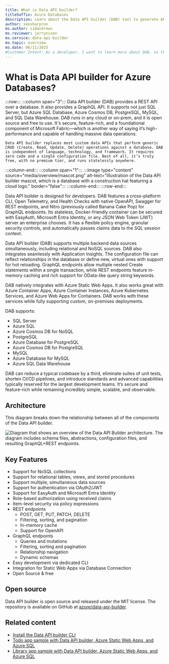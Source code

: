 ```yaml
---
title: What is Data API builder?
titleSuffix: Azure Databases
description: Learn about the Data API builder (DAB) tool to generate APIs using REST and GraphQL for Azure Databases.
author: seesharprun
ms.author: sidandrews
ms.reviewer: jerrynixon
ms.service: data-api-builder
ms.topic: overview
ms.date: 06/11/2025
#Customer Intent: As a developer, I want to learn more about DAB, so that I can determine if it's the right tool for my scenario.
---
```


# What is Data API builder for Azure Databases?

:::row:::
  :::column span="3":::
    Data API builder (DAB) provides a REST API over a database. It also provides a GraphQL API. It supports not just SQL Server, but Azure SQL Database, Azure Cosmos DB, PostgreSQL, MySQL, and SQL Data Warehouse. DAB runs in any cloud or on-prem, and it is open source and free to use. It's secure, feature-rich, and a foundational component of Microsoft Fabric—which is another way of saying it’s high-performance and capable of handling massive data operations.

    Data API builder replaces most custom data APIs that perform generic CRUD (Create, Read, Update, Delete) operations against a database. DAB is independent of language, technology, and framework. It requires zero code and a single configuration file. Best of all, it’s truly free, with no premium tier, and runs statelessly anywhere.
  :::column-end:::
  :::column span="1":::
    :::image type="content" source="media/overview/mascot.png" alt-text="Illustration of the Data API builder mascot, which is a database with a construction hat featuring a cloud logo." border="false":::
  :::column-end:::
:::row-end:::

Data API builder is designed for developers. DAB features a cross-platform CLI, Open Telemetry, and Health Checks with native OpenAPI, Swagger for REST endpoints, and Nitro (previously called Banana Cake Pop) for GraphQL endpoints. Its stateless, Docker-friendly container can be secured with EasyAuth, Microsoft Entra Identity, or any JSON Web Token (JWT) server an enterprise chooses. It has a flexible policy engine, granular security controls, and automatically passes claims data to the SQL session context.

Data API builder (DAB) supports multiple backend data sources simultaneously, including relational and NoSQL sources. DAB also integrates seamlessly with Application Insights. The configuration file can reflect relationships in the database or define new, virtual ones with support for hot reloading. GraphQL endpoints allow multiple nested Create statements within a single transaction, while REST endpoints feature in-memory caching and rich support for OData-like query string keywords.

DAB natively integrates with Azure Static Web Apps. It also works great with Azure Container Apps, Azure Container Instances, Azure Kubernetes Services, and Azure Web Apps for Containers. DAB works with these services while fully supporting custom, on-premises deployments.

DAB supports:

- SQL Server
- Azure SQL
- Azure Cosmos DB for NoSQL
- PostgreSQL
- Azure Database for PostgreSQL
- Azure Cosmos DB for PostgreSQL
- MySQL
- Azure Database for MySQL
- Azure SQL Data Warehouse

DAB can reduce a typical codebase by a third, eliminate suites of unit tests, shorten CI/CD pipelines, and introduce standards and advanced capabilities typically reserved for the largest development teams. It’s secure and feature-rich while remaining incredibly simple, scalable, and observable.

## Architecture

This diagram breaks down the relationship between all of the components of the Data API builder.

![Diagram that shows an overview of the Data API Builder architecture. The diagram includes schema files, abstractions, configuration files, and resulting GraphQL+REST endpoints.](media/overview/architecture.png)

## Key Features

- Support for NoSQL collections
- Support for relational tables, views, and stored procedures
- Support multiple, simultaneous data sources
- Support for authentication via OAuth2/JWT
- Support for EasyAuth and Microsoft Entra Identity
- Role-based authorization using received claims
- Item-level security via policy expressions
- REST endpoints
  - POST, GET, PUT, PATCH, DELETE
  - Filtering, sorting, and pagination
  - In-memory cache
  - Support for OpenAPI
- GraphQL endpoints
  - Queries and mutations
  - Filtering, sorting and pagination
  - Relationship navigation
  - Dynamic schemas
- Easy development via dedicated CLI
- Integration for Static Web Apps via Database Connection
- Open Source & free

## Open source

Data API builder is open source and released under the MIT license. The repository is available on GitHub at [azure/data-api-builder](https://github.com/Azure/data-api-builder).

## Related content

- [Install the Data API builder CLI](how-to-install-cli.md)
- [Todo app sample with Data API builder, Azure Static Web Apps, and Azure SQL](https://github.com/azure-samples/dab-swa-todo)
- [Library app sample with Data API builder, Azure Static Web Apps, and Azure SQL](https://github.com/azure-samples/dab-swa-library-demo)
